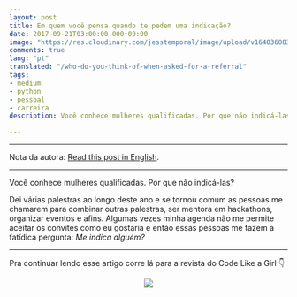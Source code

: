 ```yaml
---
layout: post
title: Em quem você pensa quando te pedem uma indicação?
date: 2017-09-21T03:00:00.000+00:00
image: "https://res.cloudinary.com/jesstemporal/image/upload/v1640360835/covers/click-2_f4fsdc.png"
comments: true
lang: "pt"
translated: "/who-do-you-think-of-when-asked-for-a-referral"
tags:
- medium
- python
- pessoal
- carreira
description: Você conhece mulheres qualificadas. Por que não indicá-las?

---
```

***

Nota da autora: [Read this post in English](https://jtemporal.com/who-do-you-think-of-when-asked-for-a-referral/).

***

Você conhece mulheres qualificadas. Por que não indicá-las?

Dei várias palestras ao longo deste ano e se tornou comum as pessoas me chamarem para combinar outras palestras, ser mentora em hackathons, organizar eventos e afins. Algumas vezes minha agenda não me permite aceitar os convites como eu gostaria e então essas pessoas me fazem a fatídica pergunta: _Me indica alguém?_

***

Pra continuar lendo esse artigo corre lá para a revista do Code Like a Girl 👇

<center>
<a href="https://code.likeagirl.io/em-quem-voc%C3%AA-pensa-quando-te-pedem-uma-indica%C3%A7%C3%A3o-b15e047b7759">

<img src="https://res.cloudinary.com/jesstemporal/image/upload/v1640370979/clique-aqui-para-ler_zie2kp.png" />

</a>
</center>